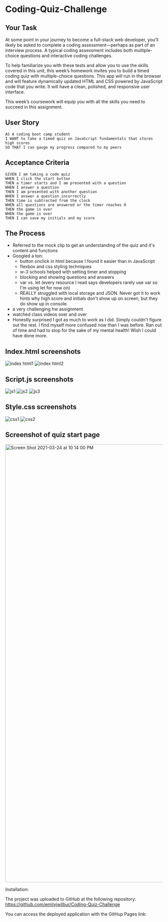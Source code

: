 
# Coding-Quiz-Challenge

## Your Task

At some point in your journey to become a full-stack web developer, you’ll likely be asked to complete a coding assessment&mdash;perhaps as part of an interview process. A typical coding assessment includes both multiple-choice questions and interactive coding challenges. 

To help familiarize you with these tests and allow you to use the skills covered in this unit, this week’s homework invites you to build a timed coding quiz with multiple-choice questions. This app will run in the browser and will feature dynamically updated HTML and CSS powered by JavaScript code that you write. It will have a clean, polished, and responsive user interface. 

This week’s coursework will equip you with all the skills you need to succeed in this assignment.

## User Story

```
AS A coding boot camp student
I WANT to take a timed quiz on JavaScript fundamentals that stores high scores
SO THAT I can gauge my progress compared to my peers
```

## Acceptance Criteria

```
GIVEN I am taking a code quiz
WHEN I click the start button
THEN a timer starts and I am presented with a question
WHEN I answer a question
THEN I am presented with another question
WHEN I answer a question incorrectly
THEN time is subtracted from the clock
WHEN all questions are answered or the timer reaches 0
THEN the game is over
WHEN the game is over
THEN I can save my initials and my score
```


## The Process

- Referred to the mock clip to get an understanding of the quiz and it's content and functions
- Googled a ton:
    - button onclick in html because I found it easier than in JavaScript
    - flexbox and css styling techniques
    - w-3 schools helped with setting timer and stopping
    - blocking and showing questions and answers
    - var vs. let (every resource I read says developers rarely use var so I'm using let for now on)
    - REALLY struggled with local storage and JSON. Never got it to work hints why high score and initials don't show up on screen, but they do show up in console.
- a very challenging hw assignment
- watched class videos over and over 
- Honestly surprised I got as much to work as I did. Simply couldn't figure out the rest. I find myself more confused now than I was before. Ran out of time and had to stop for the sake of my mental health! Wish I could have done more.


## Index.html screenshots

![index html1](https://user-images.githubusercontent.com/79462454/112408209-ca0e3a80-8ced-11eb-8e39-f1a0323f08cf.png)
![index html2](https://user-images.githubusercontent.com/79462454/112408190-be227880-8ced-11eb-9ed5-ebb922819b5c.png)




## Script.js screenshots

![js1](https://user-images.githubusercontent.com/79462454/112408236-d5616600-8ced-11eb-83fb-af760d4bc92a.png)
![js2](https://user-images.githubusercontent.com/79462454/112408244-d85c5680-8ced-11eb-966f-22b10363ea6d.png)
![js3](https://user-images.githubusercontent.com/79462454/112408263-deeace00-8ced-11eb-8fc6-d5ecc6f104fb.png)



## Style.css screenshots

![css1](https://user-images.githubusercontent.com/79462454/112408288-eb6f2680-8ced-11eb-9d4c-f180394915d5.png)
![css2](https://user-images.githubusercontent.com/79462454/112408304-ef9b4400-8ced-11eb-80f4-a90ba161006b.png)

## Screenshot of quiz start page
<img width="1400" alt="Screen Shot 2021-03-24 at 10 14 00 PM" src="https://user-images.githubusercontent.com/79462454/112408522-515bae00-8cee-11eb-831d-67b592c35d93.png">


Installation:

The project was uploaded to GitHub at the following repository: https://github.com/emilyjwilbur/Coding-Quiz-Challenge

You can access the deployed application with the GitHup Pages link: 






